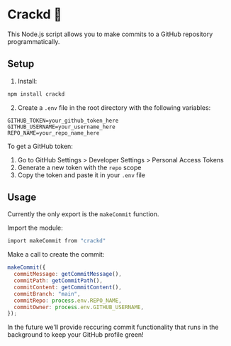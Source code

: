 # Crackd 💊

This Node.js script allows you to make commits to a GitHub repository programmatically.

## Setup

1. Install:

```bash
npm install crackd
```

2. Create a `.env` file in the root directory with the following variables:

```
GITHUB_TOKEN=your_github_token_here
GITHUB_USERNAME=your_username_here
REPO_NAME=your_repo_name_here
```

To get a GitHub token:

1. Go to GitHub Settings > Developer Settings > Personal Access Tokens
2. Generate a new token with the `repo` scope
3. Copy the token and paste it in your `.env` file

## Usage

Currently the only export is the `makeCommit` function.

Import the module:

```bash
import makeCommit from "crackd"
```

Make a call to create the commit:

```js
makeCommit({
  commitMessage: getCommitMessage(),
  commitPath: getCommitPath(),
  commitContent: getCommitContent(),
  commitBranch: "main",
  commitRepo: process.env.REPO_NAME,
  commitOwner: process.env.GITHUB_USERNAME,
});
```

In the future we'll provide reccuring commit functionality that runs in the background to keep your GitHub profile green!